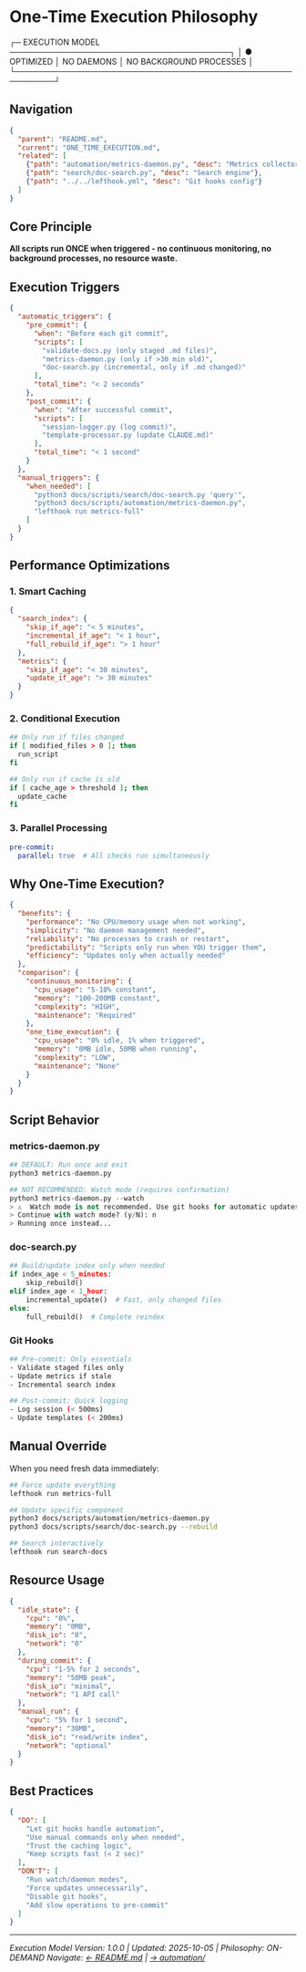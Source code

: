 # One-Time Execution Philosophy

┌─ EXECUTION MODEL ───────────────────────────────────────┐
│ ● OPTIMIZED   │ NO DAEMONS │ NO BACKGROUND PROCESSES    │
└─────────────────────────────────────────────────────────┘

## Navigation

```json
{
  "parent": "README.md",
  "current": "ONE_TIME_EXECUTION.md",
  "related": [
    {"path": "automation/metrics-daemon.py", "desc": "Metrics collector"},
    {"path": "search/doc-search.py", "desc": "Search engine"},
    {"path": "../../lefthook.yml", "desc": "Git hooks config"}
  ]
}
```

## Core Principle

**All scripts run ONCE when triggered - no continuous monitoring, no background processes, no resource waste.**

## Execution Triggers

```json
{
  "automatic_triggers": {
    "pre_commit": {
      "when": "Before each git commit",
      "scripts": [
        "validate-docs.py (only staged .md files)",
        "metrics-daemon.py (only if >30 min old)",
        "doc-search.py (incremental, only if .md changed)"
      ],
      "total_time": "< 2 seconds"
    },
    "post_commit": {
      "when": "After successful commit",
      "scripts": [
        "session-logger.py (log commit)",
        "template-processor.py (update CLAUDE.md)"
      ],
      "total_time": "< 1 second"
    }
  },
  "manual_triggers": {
    "when_needed": [
      "python3 docs/scripts/search/doc-search.py 'query'",
      "python3 docs/scripts/automation/metrics-daemon.py",
      "lefthook run metrics-full"
    ]
  }
}
```

## Performance Optimizations

### 1. Smart Caching
```json
{
  "search_index": {
    "skip_if_age": "< 5 minutes",
    "incremental_if_age": "< 1 hour",
    "full_rebuild_if_age": "> 1 hour"
  },
  "metrics": {
    "skip_if_age": "< 30 minutes",
    "update_if_age": "> 30 minutes"
  }
}
```

### 2. Conditional Execution
```bash
## Only run if files changed
if [ modified_files > 0 ]; then
  run_script
fi

## Only run if cache is old
if [ cache_age > threshold ]; then
  update_cache
fi
```

### 3. Parallel Processing
```yaml
pre-commit:
  parallel: true  # All checks run simultaneously
```

## Why One-Time Execution?

```json
{
  "benefits": {
    "performance": "No CPU/memory usage when not working",
    "simplicity": "No daemon management needed",
    "reliability": "No processes to crash or restart",
    "predictability": "Scripts only run when YOU trigger them",
    "efficiency": "Updates only when actually needed"
  },
  "comparison": {
    "continuous_monitoring": {
      "cpu_usage": "5-10% constant",
      "memory": "100-200MB constant",
      "complexity": "HIGH",
      "maintenance": "Required"
    },
    "one_time_execution": {
      "cpu_usage": "0% idle, 1% when triggered",
      "memory": "0MB idle, 50MB when running",
      "complexity": "LOW",
      "maintenance": "None"
    }
  }
}
```

## Script Behavior

### metrics-daemon.py
```python
## DEFAULT: Run once and exit
python3 metrics-daemon.py

## NOT RECOMMENDED: Watch mode (requires confirmation)
python3 metrics-daemon.py --watch
> ⚠️  Watch mode is not recommended. Use git hooks for automatic updates.
> Continue with watch mode? (y/N): n
> Running once instead...
```

### doc-search.py
```python
## Build/update index only when needed
if index_age < 5_minutes:
    skip_rebuild()
elif index_age < 1_hour:
    incremental_update()  # Fast, only changed files
else:
    full_rebuild()  # Complete reindex
```

### Git Hooks
```bash
## Pre-commit: Only essentials
- Validate staged files only
- Update metrics if stale
- Incremental search index

## Post-commit: Quick logging
- Log session (< 500ms)
- Update templates (< 200ms)
```

## Manual Override

When you need fresh data immediately:

```bash
## Force update everything
lefthook run metrics-full

## Update specific component
python3 docs/scripts/automation/metrics-daemon.py
python3 docs/scripts/search/doc-search.py --rebuild

## Search interactively
lefthook run search-docs
```

## Resource Usage

```json
{
  "idle_state": {
    "cpu": "0%",
    "memory": "0MB",
    "disk_io": "0",
    "network": "0"
  },
  "during_commit": {
    "cpu": "1-5% for 2 seconds",
    "memory": "50MB peak",
    "disk_io": "minimal",
    "network": "1 API call"
  },
  "manual_run": {
    "cpu": "5% for 1 second",
    "memory": "30MB",
    "disk_io": "read/write index",
    "network": "optional"
  }
}
```

## Best Practices

```json
{
  "DO": [
    "Let git hooks handle automation",
    "Use manual commands only when needed",
    "Trust the caching logic",
    "Keep scripts fast (< 2 sec)"
  ],
  "DON'T": [
    "Run watch/daemon modes",
    "Force updates unnecessarily",
    "Disable git hooks",
    "Add slow operations to pre-commit"
  ]
}
```

---

_Execution Model Version: 1.0.0 | Updated: 2025-10-05 | Philosophy: ON-DEMAND_
_Navigate: [← README.md](README.md) | [→ automation/](automation/)_